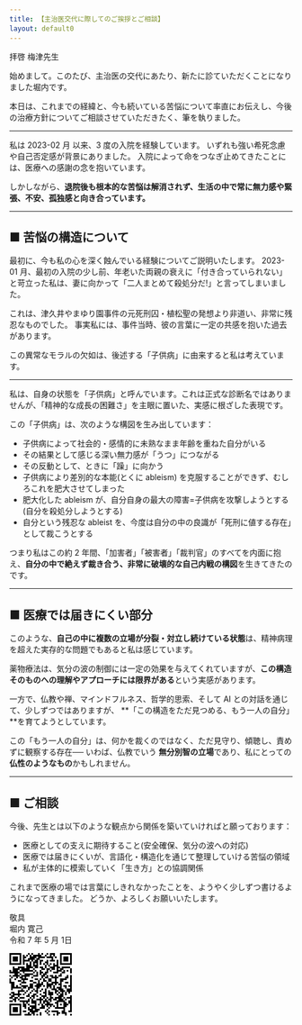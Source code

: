 ```yaml
---
title: 【主治医交代に際してのご挨拶とご相談】
layout: default0
---
```


拝啓 梅津先生

始めまして。このたび、主治医の交代にあたり、新たに診ていただくことになりました堀内です。

本日は、これまでの経緯と、今も続いている苦悩について率直にお伝えし、今後の治療方針についてご相談させていただきたく、筆を執りました。

---

私は 2023-02 月 以来、3 度の入院を経験しています。
いずれも強い希死念慮や自己否定感が背景にありました。
入院によって命をつなぎ止めてきたことには、医療への感謝の念を抱いています。

しかしながら、**退院後も根本的な苦悩は解消されず、生活の中で常に無力感や緊張、不安、孤独感と向き合っています。**

---

## ■ 苦悩の構造について

最初に、今も私の心を深く蝕んでいる経験についてご説明いたします。
2023-01 月、最初の入院の少し前、年老いた両親の衰えに「付き合っていられない」と苛立った私は、妻に向かって「二人まとめて殺処分だ!」と言ってしまいました。

これは、津久井やまゆり園事件の元死刑囚・植松聖の発想より非道い、非常に残忍なものでした。
事実私には、事件当時、彼の言葉に一定の共感を抱いた過去があります。

この異常なモラルの欠如は、後述する「子供病」に由来すると私は考えています。

---

私は、自身の状態を「子供病」と呼んでいます。これは正式な診断名ではありませんが、「精神的な成長の困難さ」を主眼に置いた、実感に根ざした表現です。

この「子供病」は、次のような構図を生み出しています：

- 子供病によって社会的・感情的に未熟なまま年齢を重ねた自分がいる
- その結果として感じる深い無力感が「うつ」につながる
- その反動として、ときに「躁」に向かう
- 子供病により差別的な本能(とくに ableism) を克服することができず、むしろこれを肥大させてしまった
- 肥大化した ableism が、自分自身の最大の障害=子供病を攻撃しようとする(自分を殺処分しようとする)
- 自分という残忍な ableist を、今度は自分の中の良識が「死刑に値する存在」として裁こうとする

つまり私はこの約 2 年間、「加害者」「被害者」「裁判官」のすべてを内面に抱え、**自分の中で絶えず裁き合う、非常に破壊的な自己内戦の構図**を生きてきたのです。

---

## ■ 医療では届きにくい部分

このような、**自己の中に複数の立場が分裂・対立し続けている状態**は、精神病理を超えた実存的な問題でもあると私は感じています。

薬物療法は、気分の波の制御には一定の効果を与えてくれていますが、**この構造そのものへの理解やアプローチには限界がある**という実感があります。

一方で、仏教や禅、マインドフルネス、哲学的思索、そして AI との対話を通じて、少しずつではありますが、
**「この構造をただ見つめる、もう一人の自分」**を育てようとしています。

この「もう一人の自分」は、何かを裁くのではなく、ただ見守り、傾聴し、責めずに観察する存在──
いわば、仏教でいう **無分別智の立場**であり、私にとっての **仏性のようなもの**かもしれません。

---

## ■ ご相談

今後、先生とは以下のような観点から関係を築いていければと願っております：

- 医療としての支えに期待すること(安全確保、気分の波への対応)
- 医療では届きにくいが、言語化・構造化を通じて整理していける苦悩の領域
- 私が主体的に模索していく「生き方」との協調関係

これまで医療の場では言葉にしきれなかったことを、ようやく少しずつ書けるようになってきました。
どうか、よろしくお願いいたします。

敬具  
堀内 寛己  
令和 7 年 5 月 1日

![](umez.qrcode.png)
